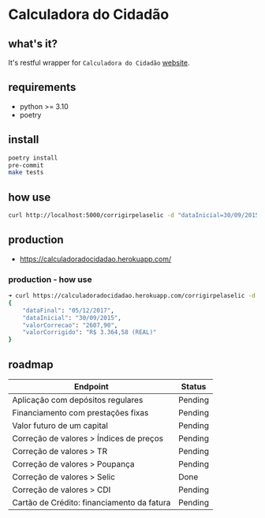 # Calculadora do Cidadão

## what's it?
It's restful wrapper for `Calculadora do Cidadão` [website](https://www3.bcb.gov.br/CALCIDADAO/jsp/index.jsp).

## requirements
- python >= 3.10
- poetry

## install
```sh
poetry install
pre-commit
make tests
```

## how use
```sh
curl http://localhost:5000/corrigirpelaselic -d "dataInicial=30/09/2015" -d "dataFinal=05/12/2017" -d "valorCorrecao=2607,90" -X POST -v
```

## production
- https://calculadoradocidadao.herokuapp.com/

### production - how use
```sh
➜ curl https://calculadoradocidadao.herokuapp.com/corrigirpelaselic -d "dataInicial=30/09/2015" -d "dataFinal=05/12/2017" -d "valorCorrecao=2607,90" -X POST  | python -m json.tool
{
    "dataFinal": "05/12/2017",
    "dataInicial": "30/09/2015",
    "valorCorrecao": "2607,90",
    "valorCorrigido": "R$ 3.364,58 (REAL)"
}
```


## roadmap

| Endpoint                                   | Status  |
|--------------------------------------------|---------|
| Aplicação com depósitos regulares          | Pending |
| Financiamento com prestações fixas         | Pending |
| Valor futuro de um capital                 | Pending |
| Correção de valores > Índices de preços    | Pending |
| Correção de valores > TR                   | Pending |
| Correção de valores > Poupança             | Pending |
| Correção de valores > Selic                | Done    |
| Correção de valores > CDI                  | Pending |
| Cartão de Crédito: financiamento da fatura | Pending |

